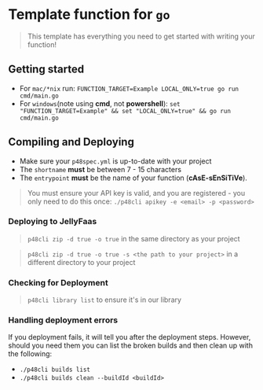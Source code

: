 # Template function for `go`

> This template has everything you need to get started with writing your function!

## Getting started
- For `mac/*nix` run: `FUNCTION_TARGET=Example LOCAL_ONLY=true go run cmd/main.go`
- For `windows`(note using **cmd**, not **powershell**): `set "FUNCTION_TARGET=Example" && set "LOCAL_ONLY=true" && go run cmd/main.go`

## Compiling and Deploying
- Make sure your `p48spec.yml` is up-to-date with your project
- The `shortname` **must** be between 7 - 15 characters 
- The `entrypoint` **must** be the name of your function (**cAsE-sEnSiTiVe**).

> You must ensure your API key is valid, and you are registered - you only need to do this once:
`./p48cli apikey -e <email> -p <password>`

### Deploying to JellyFaas
> `p48cli zip -d true -o true` in the same directory as your project

> `p48cli zip -d true -o true -s <the path to your project>` in a different directory to your project

### Checking for Deployment
> `p48cli library list` to ensure it's in our library

### Handling deployment errors
If you deployment fails, it will tell you after the deployment steps. However, should you need them
you can list the broken builds and then clean up with the following:

- ``./p48cli builds list``
- ``./p48cli builds clean --buildId <buildId>``

